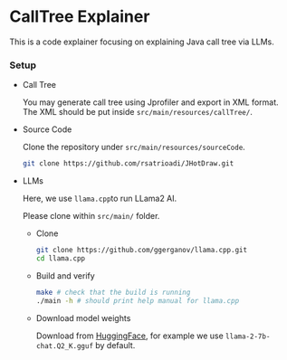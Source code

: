 # CallTree Explainer

This is a code explainer focusing on explaining Java call tree via LLMs.

### Setup

- Call Tree

  You may generate call tree using Jprofiler and export in XML format. The XML should be put
  inside `src/main/resources/callTree/`.

- Source Code

  Clone the repository under `src/main/resources/sourceCode`.

  ```bash
  git clone https://github.com/rsatrioadi/JHotDraw.git
  ```

- LLMs

  Here, we use `llama.cpp`to run LLama2 AI.

  Please clone within `src/main/` folder.

  - Clone
  
    ```bash
    git clone https://github.com/ggerganov/llama.cpp.git
    cd llama.cpp
    ``` 
  - Build and verify
    ```bash
    make # check that the build is running
    ./main -h # should print help manual for llama.cpp
    ```
  - Download model weights
      
    Download from [HuggingFace](https://huggingface.co/TheBloke?search_models=gguf&sort_models=downloads#models), for example we use `llama-2-7b-chat.Q2_K.gguf` by default.

  